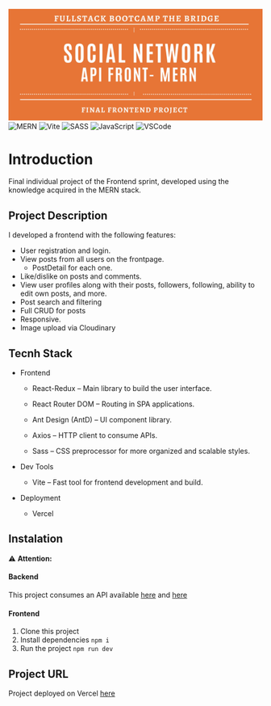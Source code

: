 ![banner](./redux-intro/src/assets/images/banner.jpg)
![MERN](https://img.shields.io/badge/MERN-Stack-4EA94B?logo=mongodb&logoColor=white&labelColor=000000)
![Vite](https://img.shields.io/badge/Vite-646CFF?logo=vite&logoColor=white)
![SASS](https://img.shields.io/badge/Sass-CC6699?logo=sass&logoColor=white)
![JavaScript](https://img.shields.io/badge/Made%20with-JavaScript-F7DF1E?logo=javascript&logoColor=black)
![VSCode](https://img.shields.io/badge/Editor-VSCode-blue?logo=visualstudiocode)

# Introduction

Final individual project of the Frontend sprint, developed using the knowledge acquired in the MERN stack.

## Project Description

I developed a frontend with the following features:

- User registration and login.
- View posts from all users on the frontpage.
  - PostDetail for each one.
- Like/dislike on posts and comments.
- View user profiles along with their posts, followers, following, ability to edit own posts, and more.
- Post search and filtering
- Full CRUD for posts
- Responsive.
- Image upload via Cloudinary

## Tecnh Stack

- Frontend

  - React-Redux – Main library to build the user interface.

  - React Router DOM – Routing in SPA applications.

  - Ant Design (AntD) – UI component library.

  - Axios – HTTP client to consume APIs.

  - Sass – CSS preprocessor for more organized and scalable styles.

- Dev Tools
  - Vite – Fast tool for frontend development and build.

- Deployment
  - Vercel


## Instalation

⚠️ **Attention:**

#### Backend

This project consumes an API available [here](proyectoredsocial-production.up.railway.app) and [here](https://github.com/PaulaVegas/Proyecto_RedSocial.git)

#### Frontend

1. Clone this project
2. Install dependencies `npm i`
3. Run the project `npm run dev`

## Project URL

Project deployed on Vercel [here](https://proyecto-frontend-red-social.vercel.app/)